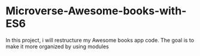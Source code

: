 # Microverse-Awesome-books-with-ES6
In this project, i will restructure my Awesome books app code. The goal is to make it more organized by using modules
